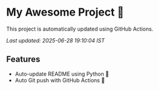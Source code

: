 # My Awesome Project 🚀

This project is automatically updated using GitHub Actions.

_Last updated: 2025-06-28 19:10:04 IST_

## Features
- Auto-update README using Python 🐍
- Auto Git push with GitHub Actions 🤖
